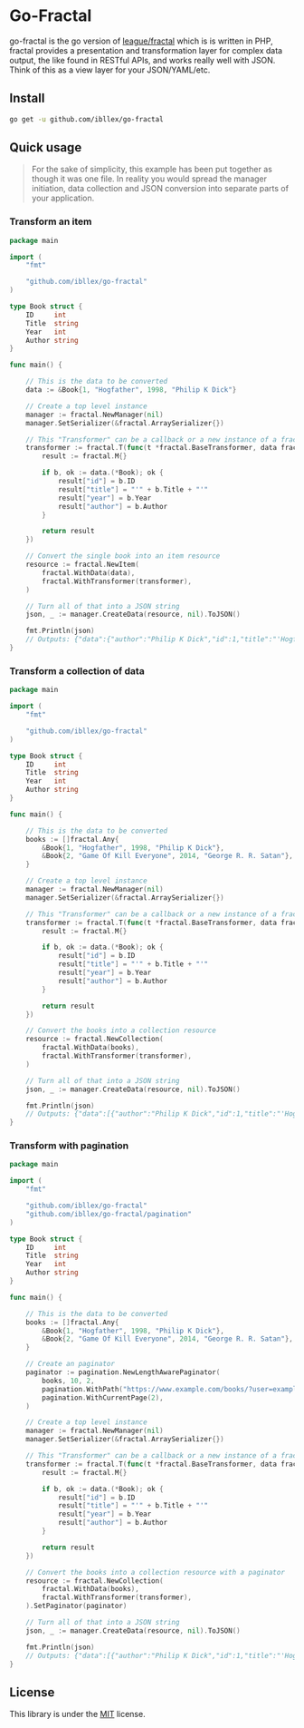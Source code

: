 # Go-Fractal

go-fractal is the go version of [league/fractal](https://github.com/thephpleague/fractal) which is is written in PHP, fractal provides a presentation and transformation layer for complex data output, the like found in RESTful APIs, and works really well with JSON. Think of this as a view layer for your JSON/YAML/etc.

## Install

```bash
go get -u github.com/ibllex/go-fractal
```

## Quick usage

> For the sake of simplicity, this example has been put together as though it was one file. In reality you would spread the manager initiation, data collection and JSON conversion into separate parts of your application.

### Transform an item

```go
package main

import (
	"fmt"

	"github.com/ibllex/go-fractal"
)

type Book struct {
	ID     int
	Title  string
	Year   int
	Author string
}

func main() {

	// This is the data to be converted
	data := &Book{1, "Hogfather", 1998, "Philip K Dick"}

	// Create a top level instance
	manager := fractal.NewManager(nil)
	manager.SetSerializer(&fractal.ArraySerializer{})

	// This "Transformer" can be a callback or a new instance of a fractal.Transformer object
	transformer := fractal.T(func(t *fractal.BaseTransformer, data fractal.Any) fractal.M {
		result := fractal.M{}

		if b, ok := data.(*Book); ok {
			result["id"] = b.ID
			result["title"] = "'" + b.Title + "'"
			result["year"] = b.Year
			result["author"] = b.Author
		}

		return result
	})

	// Convert the single book into an item resource
	resource := fractal.NewItem(
		fractal.WithData(data),
		fractal.WithTransformer(transformer),
	)

	// Turn all of that into a JSON string
	json, _ := manager.CreateData(resource, nil).ToJSON()

	fmt.Println(json)
	// Outputs: {"data":{"author":"Philip K Dick","id":1,"title":"'Hogfather'","year":1998}}
}
```

### Transform a collection of data

```go
package main

import (
	"fmt"

	"github.com/ibllex/go-fractal"
)

type Book struct {
	ID     int
	Title  string
	Year   int
	Author string
}

func main() {

	// This is the data to be converted
	books := []fractal.Any{
		&Book{1, "Hogfather", 1998, "Philip K Dick"},
		&Book{2, "Game Of Kill Everyone", 2014, "George R. R. Satan"},
	}

	// Create a top level instance
	manager := fractal.NewManager(nil)
	manager.SetSerializer(&fractal.ArraySerializer{})

	// This "Transformer" can be a callback or a new instance of a fractal.Transformer object
	transformer := fractal.T(func(t *fractal.BaseTransformer, data fractal.Any) fractal.M {
		result := fractal.M{}

		if b, ok := data.(*Book); ok {
			result["id"] = b.ID
			result["title"] = "'" + b.Title + "'"
			result["year"] = b.Year
			result["author"] = b.Author
		}

		return result
	})

	// Convert the books into a collection resource
	resource := fractal.NewCollection(
		fractal.WithData(books),
		fractal.WithTransformer(transformer),
	)

	// Turn all of that into a JSON string
	json, _ := manager.CreateData(resource, nil).ToJSON()

	fmt.Println(json)
	// Outputs: {"data":[{"author":"Philip K Dick","id":1,"title":"'Hogfather'","year":1998},{"author":"George R. R. Satan","id":2,"title":"'Game Of Kill Everyone'","year":2014}]}
}
```

### Transform with pagination

```go
package main

import (
	"fmt"

	"github.com/ibllex/go-fractal"
	"github.com/ibllex/go-fractal/pagination"
)

type Book struct {
	ID     int
	Title  string
	Year   int
	Author string
}

func main() {

	// This is the data to be converted
	books := []fractal.Any{
		&Book{1, "Hogfather", 1998, "Philip K Dick"},
		&Book{2, "Game Of Kill Everyone", 2014, "George R. R. Satan"},
	}

	// Create an paginator
	paginator := pagination.NewLengthAwarePaginator(
		books, 10, 2,
		pagination.WithPath("https://www.example.com/books/?user=example"),
		pagination.WithCurrentPage(2),
	)

	// Create a top level instance
	manager := fractal.NewManager(nil)
	manager.SetSerializer(&fractal.ArraySerializer{})

	// This "Transformer" can be a callback or a new instance of a fractal.Transformer object
	transformer := fractal.T(func(t *fractal.BaseTransformer, data fractal.Any) fractal.M {
		result := fractal.M{}

		if b, ok := data.(*Book); ok {
			result["id"] = b.ID
			result["title"] = "'" + b.Title + "'"
			result["year"] = b.Year
			result["author"] = b.Author
		}

		return result
	})

	// Convert the books into a collection resource with a paginator
	resource := fractal.NewCollection(
		fractal.WithData(books),
		fractal.WithTransformer(transformer),
	).SetPaginator(paginator)

	// Turn all of that into a JSON string
	json, _ := manager.CreateData(resource, nil).ToJSON()

	fmt.Println(json)
	// Outputs: {"data":[{"author":"Philip K Dick","id":1,"title":"'Hogfather'","year":1998},{"author":"George R. R. Satan","id":2,"title":"'Game Of Kill Everyone'","year":2014}],"meta":{"pagination":{"count":2,"current_page":2,"links":{"next":"https://www.example.com/books/?user=example&page=3","previous":"https://www.example.com/books/?user=example&page=1"},"per_page":2,"total":10,"total_pages":5}}}
}
```

## License

This library is under the [MIT](https://github.com/ibllex/go-fractal/blob/main/LICENSE) license.
